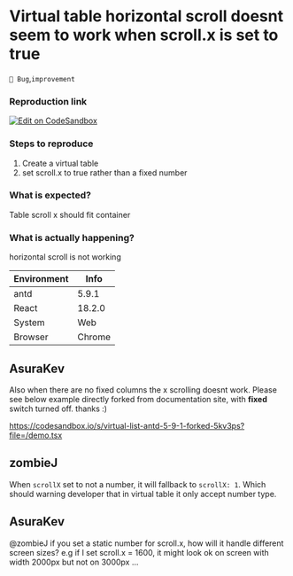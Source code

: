 # Virtual table horizontal scroll doesnt seem to work when scroll.x is set to true

`🐛 Bug`,`improvement`

### Reproduction link

[![Edit on CodeSandbox](https://codesandbox.io/static/img/play-codesandbox.svg)](https://codesandbox.io/s/virtual-list-antd-5-9-1-forked-5kv3ps?file=/demo.tsx)

### Steps to reproduce

1. Create a virtual table
2. set scroll.x to true rather than a fixed number

### What is expected?

Table scroll x should fit container

### What is actually happening?

horizontal scroll is not working

| Environment | Info   |
| ----------- | ------ |
| antd        | 5.9.1  |
| React       | 18.2.0 |
| System      | Web    |
| Browser     | Chrome |

<!-- generated by ant-design-issue-helper. DO NOT REMOVE -->

## AsuraKev

Also when there are no fixed columns the x scrolling doesnt work. Please see below example directly forked from documentation site, with **fixed** switch turned off. thanks :)

https://codesandbox.io/s/virtual-list-antd-5-9-1-forked-5kv3ps?file=/demo.tsx

## zombieJ

When `scrollX` set to not a number, it will fallback to `scrollX: 1`. Which should warning developer that in virtual table it only accept number type.

## AsuraKev

@zombieJ if you set a static number for scroll.x, how will it handle different screen sizes? e.g if I set scroll.x = 1600, it might look ok on screen with width 2000px but not on 3000px ...
